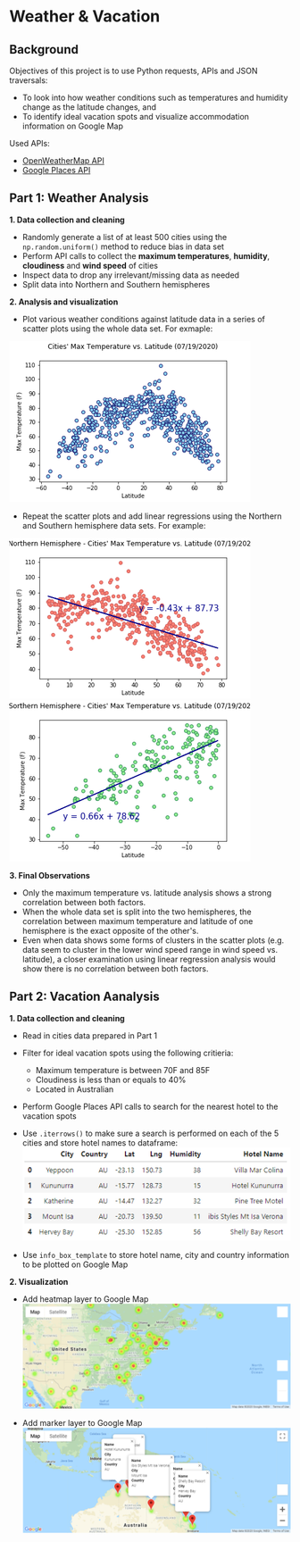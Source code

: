 # Weather & Vacation

## Background

Objectives of this project is to use Python requests, APIs and JSON traversals:    
* To look into how weather conditions such as temperatures and humidity change as the latitude changes, and
* To identify ideal vacation spots and visualize accommodation information on Google Map

Used APIs:
* [OpenWeatherMap API](https://openweathermap.org/api)
* [Google Places API](https://bit.ly/32COEKo) 

## Part 1: Weather Analysis 

**1. Data collection and cleaning**
* Randomly generate a list of at least 500 cities using the `np.random.uniform()` method to reduce bias in data set
* Perform API calls to collect the **maximum temperatures**, **humidity**, **cloudiness** and **wind speed** of cities
* Inspect data to drop any irrelevant/missing data as needed
* Split data into Northern and Southern hemispheres

**2. Analysis and visualization**
* Plot various weather conditions against latitude data in a series of scatter plots using the whole data set. For exmaple:

![MaxTemp vs Latitude in whole data set](WeatherPy/Images/MaxTemp_Lat.png)

* Repeat the scatter plots and add linear regressions using the Northern and Southern hemisphere data sets. For example:

![MaxTemp vs Latitude in N. hemisphere](WeatherPy/Images/MaxTemp_Lat_N.png)
![MaxTemp vs Latitude in S. hemisphere](WeatherPy/Images/MaxTemp_Lat_S.png)

**3. Final Observations**

* Only the maximum temperature vs. latitude analysis shows a strong correlation between both factors. 
* When the whole data set is split into the two hemispheres, the correlation between maximum temperature and latitude of one hemisphere is the exact opposite of the other's.
* Even when data shows some forms of clusters in the scatter plots (e.g. data seem to cluster in the lower wind speed range in wind speed vs. latitude), a closer examination using linear regression analysis would show there is no correlation between both factors.

## Part 2: Vacation Aanalysis

**1. Data collection and cleaning**
* Read in cities data prepared in Part 1
* Filter for ideal vacation spots using the following critieria:
    * Maximum temperature is between 70F and 85F
    * Cloudiness is less than or equals to 40%
    * Located in Australian
* Perform Google Places API calls to search for the nearest hotel to the vacation spots
* Use `.iterrows()` to make sure a search is performed on each of the 5 cities and store hotel names to dataframe:
![Hotels in ideal cities](VacationPy/Images/Ideal_cities_hotels.png)

* Use `info_box_template` to store hotel name, city and country information to be plotted on Google Map

**2. Visualization**
* Add heatmap layer to Google Map
![Humidity map](VacationPy/Images/Humidity_heatmap.png)

* Add marker layer to Google Map
![Hotels map](VacationPy/Images/Hotels_ideal_cities.png)
